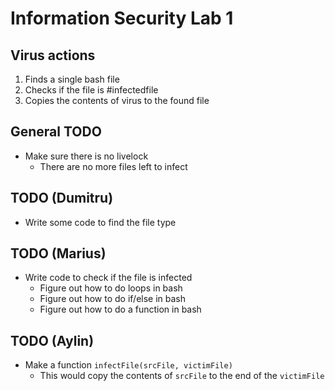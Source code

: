 # Information Security Lab 1

## Virus actions
1. Finds a single bash file
2. Checks if the file is #infectedfile
3. Copies the contents of virus to the found file

## General TODO
- Make sure there is no livelock
    - There are no more files left to infect

## TODO (Dumitru)
- Write some code to find the file type

## TODO (Marius)
- Write code to check if the file is infected
    - Figure out how to do loops in bash
    - Figure out how to do if/else in bash
    - Figure out how to do a function in bash

## TODO (Aylin)
- Make a function `infectFile(srcFile, victimFile)`
    - This would copy the contents of `srcFile` to the end of the `victimFile`